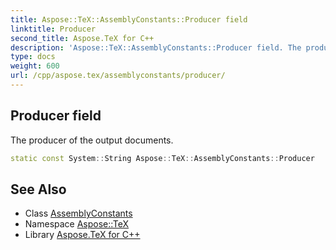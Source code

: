 ```yaml
---
title: Aspose::TeX::AssemblyConstants::Producer field
linktitle: Producer
second_title: Aspose.TeX for C++
description: 'Aspose::TeX::AssemblyConstants::Producer field. The producer of the output documents in C++.'
type: docs
weight: 600
url: /cpp/aspose.tex/assemblyconstants/producer/
---
```

## Producer field


The producer of the output documents.

```cpp
static const System::String Aspose::TeX::AssemblyConstants::Producer
```

## See Also

* Class [AssemblyConstants](../)
* Namespace [Aspose::TeX](../../)
* Library [Aspose.TeX for C++](../../../)
